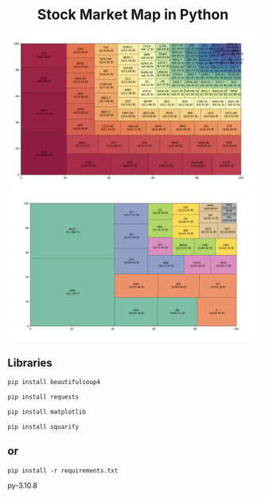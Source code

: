 <div align="center">

# Stock Market Map in Python

</div> 

<img src="src/main.png">

<img src="src/two.png">

## Libraries

```
pip install beautifulsoup4
```

```
pip install requests
```

```
pip install matplotlib
```

```
pip install squarify
```

## or

```
pip install -r requirements.txt
```

py-3.10.8
